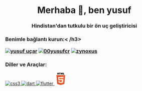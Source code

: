 <h1 align="center">Merhaba 👋, ben yusuf</h1>
<h3 align="center">Hindistan'dan tutkulu bir ön uç geliştiricisi</h3>

<h3 align="left">Benimle bağlantı kurun:< /h3>
<p align = "left">
<a href = "https://linkedin.com/in/yusuf uçar" target = "blank"><img align = "center" src = "https://raw .githubusercontent.com/rahuldkjain/github-profile-readme-generator/master/src/images/icons/Social/linked-in-alt.svg" alt = "yusuf uçar" height = "30" genişlik = "40" / ></a>
<a href = "https://instagram.com/00yusufcr" target = "blank"><img align = "center" src = "https://raw.githubusercontent.com/rahuldkjain/github-" profile-readme-generator/master/src/images/icons/Social/instagram.svg" alt = "00yusufcr" height = "30" genişlik = "40" /></a>
<a href = "https:// discord.gg/zynoxus" target = "boş"><img align = "center" src = "https://raw.githubusercontent.com/rahuldkjain/github-profile-readme-generator/master/src/images/icons/ Social/discord.svg" alt = "zynoxus" height = "30" width = "40" /></a>
</p>

<h3 align = "left"> Diller ve Araçlar:</h3>
<p align ="left"> <a href = "https://www.w3schools.com/css/" target = "_blank" rel = "noreferrer"> <img src = "https://raw.githubusercontent.com/devicons /devicon/master/icons/css3/css3-original-wordmark.svg" alt = "css3" width = "40" height = "40"/> </a> <a href = "https://dart.dev " target = "_blank" rel = "noreferrer"> <img src = "https://www.vectorlogo.zone/logos/dartlang/dartlang-icon.svg" alt = "dart" width = "40" height = " 40"/> </a> <a href = "https://flutter.dev" target = "_blank" rel = "noreferrer"> <img src = "https://www.vectorlogo.zone/logos/flutterio /flutterio-icon.svg" alt = "flutter" width = "40" height = "40"/> </a> <a href = "https://www.w3.org/html/" target = "_blank " rel = "noreferrer"> <img src = "https://raw.githubusercontent.com/devicons/devicon/master/icons/html5/html5-original-wordmark.svg" alt = "html5" width = "40" yükseklik = "40"/> </a> </p>

